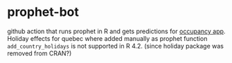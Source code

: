 # prophet-bot
github action that runs prophet in R and gets predictions for <a href="https://jlomako.shinyapps.io/occupancy_app/">occupancy app</a>.
Holiday effects for quebec where added manually as prophet function <code>add_country_holidays</code> is not supported in R 4.2. (since holiday package was removed from CRAN?)
